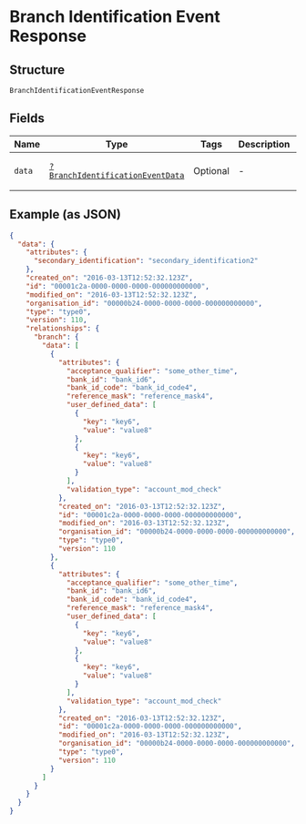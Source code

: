 
# Branch Identification Event Response

## Structure

`BranchIdentificationEventResponse`

## Fields

| Name | Type | Tags | Description | Getter | Setter |
|  --- | --- | --- | --- | --- | --- |
| `data` | [`?BranchIdentificationEventData`](../../doc/models/branch-identification-event-data.md) | Optional | - | getData(): ?BranchIdentificationEventData | setData(?BranchIdentificationEventData data): void |

## Example (as JSON)

```json
{
  "data": {
    "attributes": {
      "secondary_identification": "secondary_identification2"
    },
    "created_on": "2016-03-13T12:52:32.123Z",
    "id": "00001c2a-0000-0000-0000-000000000000",
    "modified_on": "2016-03-13T12:52:32.123Z",
    "organisation_id": "00000b24-0000-0000-0000-000000000000",
    "type": "type0",
    "version": 110,
    "relationships": {
      "branch": {
        "data": [
          {
            "attributes": {
              "acceptance_qualifier": "some_other_time",
              "bank_id": "bank_id6",
              "bank_id_code": "bank_id_code4",
              "reference_mask": "reference_mask4",
              "user_defined_data": [
                {
                  "key": "key6",
                  "value": "value8"
                },
                {
                  "key": "key6",
                  "value": "value8"
                }
              ],
              "validation_type": "account_mod_check"
            },
            "created_on": "2016-03-13T12:52:32.123Z",
            "id": "00001c2a-0000-0000-0000-000000000000",
            "modified_on": "2016-03-13T12:52:32.123Z",
            "organisation_id": "00000b24-0000-0000-0000-000000000000",
            "type": "type0",
            "version": 110
          },
          {
            "attributes": {
              "acceptance_qualifier": "some_other_time",
              "bank_id": "bank_id6",
              "bank_id_code": "bank_id_code4",
              "reference_mask": "reference_mask4",
              "user_defined_data": [
                {
                  "key": "key6",
                  "value": "value8"
                },
                {
                  "key": "key6",
                  "value": "value8"
                }
              ],
              "validation_type": "account_mod_check"
            },
            "created_on": "2016-03-13T12:52:32.123Z",
            "id": "00001c2a-0000-0000-0000-000000000000",
            "modified_on": "2016-03-13T12:52:32.123Z",
            "organisation_id": "00000b24-0000-0000-0000-000000000000",
            "type": "type0",
            "version": 110
          }
        ]
      }
    }
  }
}
```

